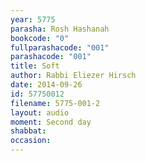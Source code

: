 ```yaml
---
year: 5775
parasha: Rosh Hashanah
bookcode: "0"
fullparashacode: "001"
parashacode: "001"
title: Soft
author: Rabbi Eliezer Hirsch
date: 2014-09-26
id: 57750012
filename: 5775-001-2
layout: audio
moment: Second day
shabbat: 
occasion: 
---
```

